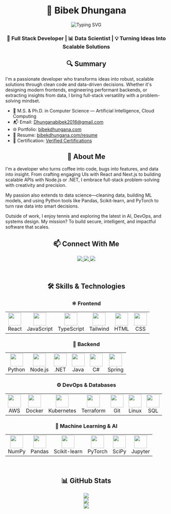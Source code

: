 <!-- Top Section -->
<h1 align="center">🚀 Bibek Dhungana</h1>

<p align="center">
  <img src="https://readme-typing-svg.herokuapp.com?font=Fira+Code&weight=600&size=24&pause=1000&color=00D4FF&center=true&vCenter=true&width=600&lines=Full+Stack+Software+Engineer;Open+Source+Contributor;Data+Scientist;AI+Enthusiast" alt="Typing SVG" />
</p>

<h3 align="center">🚀 Full Stack Developer | 📊 Data Scientist | 💡 Turning Ideas Into Scalable Solutions</h3>

<!-- Summary -->
<h2 align="center">🔍 Summary</h2>

I'm a passionate developer who transforms ideas into robust, scalable solutions through clean code and data-driven decisions. Whether it's designing modern frontends, engineering performant backends, or extracting insights from data, I bring full-stack versatility with a problem-solving mindset.

- 💼 M.S. & Ph.D. in Computer Science — Artificial Intelligence, Cloud Computing
- 📬 Email: [Dhunganabibek2016@gmail.com](mailto:Dhunganabibek2016@gmail.com)
- 🌐 Portfolio: [bibekdhungana.com](https://www.bibekdhungana.com)
- 📄 Resume: [bibekdhungana.com/resume](https://www.bibekdhungana.com/resume)
- 📜 Certification: [Verified Certifications](https://www.credly.com/users/dhunganabibek/badges#credly)

<!-- About me-->
<h2 align="center">👋 About Me</h2>

I'm a developer who turns coffee into code, bugs into features, and data into insight. From crafting engaging UIs with React and Next.js to building scalable APIs with Node.js or .NET, I embrace full-stack problem-solving with creativity and precision.

My passion also extends to data science—cleaning data, building ML models, and using Python tools like Pandas, Scikit-learn, and PyTorch to turn raw data into smart decisions.

Outside of work, I enjoy tennis and exploring the latest in AI, DevOps, and systems design. My mission? To build secure, intelligent, and impactful software that scales.

<!-- Connnect with me -->
<div align="center">
<h2>📫 Connect With Me</h2>
<p>
  <a href="https://github.com/dhunganabibek" target="_blank">
    <img src="https://img.shields.io/badge/GitHub-%2324292e.svg?&style=for-the-badge&logo=github&logoColor=white" />
  </a>
  <a href="https://linkedin.com/in/dhunganabibek" target="_blank">
    <img src="https://img.shields.io/badge/LinkedIn-%231E77B5.svg?&style=for-the-badge&logo=linkedin&logoColor=white" />
  </a>
  <a href="https://www.bibekdhungana.com/" target="_blank">
    <img src="https://img.shields.io/badge/Portfolio-%2308090A.svg?&style=for-the-badge&logo=dev.to&logoColor=white" />
  </a>
</p>
</div>

<!-- Technologies -->
<br/>
<div align ="center">
<h2>🛠️ Skills & Technologies</h2>
<h3>⚛️ Frontend</h3>
<table>
  <tr>
    <td align="center"><img src="https://profilinator.rishav.dev/skills-assets/react-original-wordmark.svg" height="40" width="40"/><br/>React</td>
    <td align="center"><img src="https://profilinator.rishav.dev/skills-assets/javascript-original.svg" height="40" width="40"/><br/>JavaScript</td>
    <td align="center"><img src="https://profilinator.rishav.dev/skills-assets/typescript-original.svg" height="40" width="40"/><br/>TypeScript</td>
    <td align="center"><img src="https://profilinator.rishav.dev/skills-assets/tailwindcss.svg" height="40" width="40"/><br/>Tailwind</td>
    <td align="center"><img src="https://profilinator.rishav.dev/skills-assets/html5-original-wordmark.svg" height="40" width="40"/><br/>HTML</td>
    <td align="center"><img src="https://profilinator.rishav.dev/skills-assets/css3-original-wordmark.svg" height="40" width="40"/><br/>CSS</td>
  </tr>
</table>
</div>

<div align="center">
<h3> 🧠 Backend</h3>
<table>
  <tr>
    <td align="center"><img src="https://profilinator.rishav.dev/skills-assets/python-original.svg" height="40" width="40"/><br/>Python</td>
    <td align="center"><img src="https://profilinator.rishav.dev/skills-assets/nodejs-original-wordmark.svg" height="40" width="40"/><br/>Node.js</td>
    <td align="center"><img src="https://profilinator.rishav.dev/skills-assets/dot-net-original-wordmark.svg" height="40" width="40"/><br/>.NET</td>
    <td align="center"><img src="https://profilinator.rishav.dev/skills-assets/java-original-wordmark.svg" height="40" width="40"/><br/>Java</td>
    <td align="center"><img src="https://profilinator.rishav.dev/skills-assets/csharp-original.svg" height="40" width="40"/><br/>C#</td>
    <td align="center"><img src="https://profilinator.rishav.dev/skills-assets/springio-icon.svg" height="40" width="40"/><br/>Spring</td>
  </tr>
</table>
</div>

<div align="center">
<h3>⚙️ DevOps & Databases</h3>
<table>
  <tr>
    <td align="center"><img src="https://profilinator.rishav.dev/skills-assets/amazonwebservices-original-wordmark.svg" height="40" width="40"/><br/>AWS</td>
    <td align="center"><img src="https://profilinator.rishav.dev/skills-assets/docker-original-wordmark.svg" height="40" width="40"/><br/>Docker</td>
    <td align="center"><img src="https://profilinator.rishav.dev/skills-assets/kubernetes-icon.svg" height="40" width="40"/><br/>Kubernetes</td>
    <td align="center"><img src="https://profilinator.rishav.dev/skills-assets/terraformio-icon.svg" height="40" width="40"/><br/>Terraform</td>
    <td align="center"><img src="https://profilinator.rishav.dev/skills-assets/git-scm-icon.svg" height="40" width="40"/><br/>Git</td>
    <td align="center"><img src="https://profilinator.rishav.dev/skills-assets/linux-original.svg" height="40" width="40"/><br/>Linux</td>
    <td align="center"><img src="https://profilinator.rishav.dev/skills-assets/mysql-original-wordmark.svg" height="40" width="40"/><br/>SQL</td>
  </tr>
</table>
</div>

<div align="center">
<h3>🤖 Machine Learning & AI</h3>
<table>
  <tr>
    <td align="center"><img src="https://cdn.jsdelivr.net/gh/devicons/devicon/icons/numpy/numpy-original.svg" height="40" width="40"/><br/>NumPy</td>
    <td align="center"><img src="https://cdn.jsdelivr.net/gh/devicons/devicon/icons/pandas/pandas-original.svg" height="40" width="40"/><br/>Pandas</td>
    <td align="center"><img src="https://upload.wikimedia.org/wikipedia/commons/0/05/Scikit_learn_logo_small.svg" height="40" width="40"/><br/>Scikit-learn</td>
    <td align="center"><img src="https://cdn.jsdelivr.net/gh/devicons/devicon/icons/pytorch/pytorch-original.svg" height="40" width="40"/><br/>PyTorch</td>
    <td align="center"><img src="https://upload.wikimedia.org/wikipedia/commons/thumb/1/10/Scipy_logo.svg/512px-Scipy_logo.svg.png" height="40" width="40"/><br/>SciPy</td>
    <td align="center"><img src="https://cdn.jsdelivr.net/gh/devicons/devicon/icons/jupyter/jupyter-original.svg" height="40" width="40"/><br/>Jupyter</td>
  </tr>
</table>
</div>

<!-- GitHub profile -->
<br/>
<div align="center">
<h2> 📊 GitHub Stats </h2>

<a href="https://github.com/dhunganabibek">
  <img src="https://github-readme-stats-bibek-dhunganas-projects.vercel.app/api?username=dhunganabibek&count_private=true&show_icons=true&theme=cobalt&include_all_commits=true" />
</a>

<br/>

<a href="https://github.com/dhunganabibek">
  <img src="https://github-readme-streak-stats.herokuapp.com/?user=dhunganabibek&theme=tokyonight&hide_border=true&background=0D1117&stroke=00D4FF&currStreakLabel=00D4FF" />
</a>

<br/>

<a href="https://github.com/dhunganabibek">
  <img src="https://github-readme-stats-bibek-dhunganas-projects.vercel.app/api/top-langs/?username=dhunganabibek&langs_count=10&layout=compact&theme=cobalt&count_private=true" />
</a>

</div>
